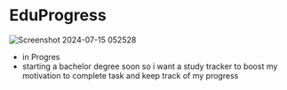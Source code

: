 # EduProgress
![Screenshot 2024-07-15 052528](https://github.com/user-attachments/assets/0c9afd5e-c60d-43e3-bd46-3da082ad4770)

- in Progres
- starting a bachelor degree soon so i want a study tracker to boost my motivation to complete task and keep track of my progress





